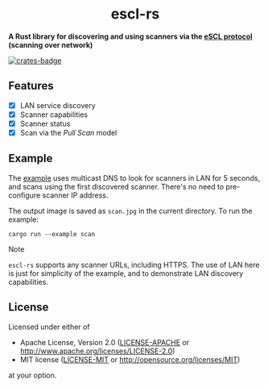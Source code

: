 <p align="center">
  <h1 align="center">escl-rs</h1>
</p>

**A Rust library for discovering and using scanners via the [eSCL protocol](https://mopria.org/spec-download) (scanning over network)**

[![crates-badge](https://img.shields.io/crates/v/escl.svg)](https://crates.io/crates/escl)

## Features

- [x] LAN service discovery
- [x] Scanner capabilities
- [x] Scanner status
- [x] Scan via the _Pull Scan_ model

## Example

The [example](./examples/scan.rs) uses multicast DNS to look for scanners in LAN for 5 seconds, and scans using the first discovered scanner. There's no need to pre-configure scanner IP address.

The output image is saved as `scan.jpg` in the current directory. To run the example:

```console
cargo run --example scan
```

> [!NOTE]
>
> `escl-rs` supports any scanner URLs, including HTTPS. The use of LAN here is just for simplicity of the example, and to demonstrate LAN discovery capabilities.

## License

Licensed under either of

- Apache License, Version 2.0 ([LICENSE-APACHE](./LICENSE-APACHE) or <http://www.apache.org/licenses/LICENSE-2.0>)
- MIT license ([LICENSE-MIT](./LICENSE-MIT) or <http://opensource.org/licenses/MIT>)

at your option.
